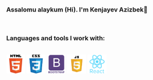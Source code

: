 ### Assalomu alaykum (Hi). I'm Kenjayev Azizbek👋

<br/>

### Languages and tools I work with:
<br>
<code><img src="./img/html.png" width="50" alt="HTML5"></code>
<code><img src="./img/css.png" width="50" alt="HTML5"></code>
<code><img src="./img/bootstrap.png" width="50" alt="HTML5"></code>
<code><img src="./img/js.png" width="50" alt="HTML5"></code>
<code><img src="./img/react.png" width="50" alt="HTML5"></code>

<!--
**kenjayev/kenjayev** is a ✨ _special_ ✨ repository because its `README.md` (this file) appears on your GitHub profile.

Here are some ideas to get you started:

- 🔭 I’m currently working on ...
- 🌱 I’m currently learning ...
- 👯 I’m looking to collaborate on ...
- 🤔 I’m looking for help with ...
- 💬 Ask me about ...
- 📫 How to reach me: ...
- 😄 Pronouns: ...
- ⚡ Fun fact: ...
-->
